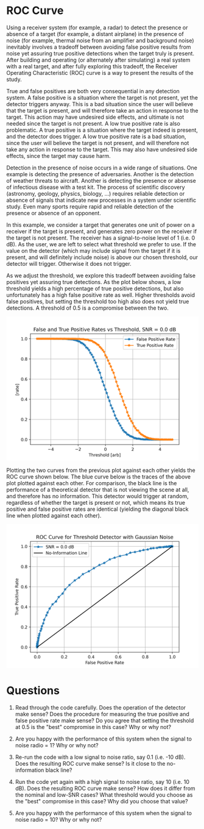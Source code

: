 # ROC Curve

Using a receiver system (for example, a radar) to detect the presence or absence of a target (for example, a distant airplane) in the presence of noise (for example, thermal noise from an amplifier and background noise) inevitably involves a tradeoff between avoiding false positive results from noise yet assuring true positive detections when the target truly is present. After building and operating (or alternately after simulating) a real system with a real target, and after fully exploring this tradeoff, the Receiver Operating Characteristic (ROC) curve is a way to present the results of the study.

True and false positives are both very consequential in any detection system. A false positive is a situation where the target is not present, yet the detector triggers anyway. This is a bad situation since the user will believe that the target is present, and will therefore take an action in response to the target. This action may have undesired side effects, and ultimate is not needed since the target is not present. A low true positive rate is also problematic. A true positive is a situation where the target indeed is present, and the detector does trigger. A low true positive rate is a bad situation, since the user will believe the target is not present, and will therefore not take any action in response to the target. This may also have undesired side effects, since the target may cause harm.

Detection in the presence of noise occurs in a wide range of situations. One example is detecting the presence of adversaries. Another is the detection of weather threats to aircraft. Another is detecting the presence or absense of infectious disease with a test kit. The process of scientific discovery (astronomy, geology, physics, biology, ...) requires reliable detection or absence of signals that indicate new processes in a system under scientific study. Even many sports require rapid and reliable detection of the presence or absence of an opponent.

In this example, we consider a target that generates one unit of power on a receiver if the target is present, and generates zero power on the receiver if the target is not present. The receiver has a signal-to-noise level of 1 (i.e. 0 dB). As the user, we are left to select what threshold we prefer to use. If the value on the detector (which may include signal from the target if it is present, and will definitely include noise) is above our chosen threshold, our detector will trigger. Otherwise it does not trigger.

As we adjust the threshold, we explore this tradeoff between avoiding false positives yet assuring true detections. As the plot below shows, a low threshold yields a high percentage of true positive detections, but also unfortunately has a high false positive rate as well. Higher thresholds avoid false positives, but setting the threshold too high also does not yield true detections. A threshold of 0.5 is a compromise between the two.

![True and False Positive Rates](false_and_true_positive_rates_vs_threshold.png?raw=true)

Plotting the two curves from the previous plot against each other yields the ROC curve shown below. The blue curve below is the traces of the above plot plotted against each other. For comparison, the black line is the performance of a theoretical detector that is not viewing the scene at all, and therefore has no information. This detector would trigger at random, regardless of whether the target is present or not, which means its true positive and false positive rates are identical (yielding the diagonal black line when plotted against each other).

![ROC Curve](roc_curve.png?raw=true)

# Questions

1) Read through the code carefully. Does the operation of the detector make sense? Does the procedure for measuring the true positive and false positive rate make sense? Do you agree that setting the threshold at 0.5 is the "best" compromise in this case? Why or why not?

2) Are you happy with the performance of this system when the signal to noise radio = 1? Why or why not?

3) Re-run the code with a low signal to noise ratio, say 0.1 (i.e. -10 dB). Does the resulting ROC curve make sense? Is it close to the no-information black line?

4) Run the code yet again with a high signal to noise ratio, say 10 (i.e. 10 dB). Does the resulting ROC curve make sense? How does it differ from the nominal and low-SNR cases? What threshold would you choose as the "best" compromise in this case? Why did you choose that value?

5) Are you happy with the performance of this system when the signal to noise radio = 10? Why or why not?
